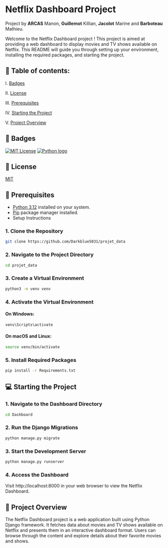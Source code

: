 # Netflix Dashboard Project
Project by  __ARCAS__ Manon, __Guillemot__ Killian, __Jacolot__ Marine and __Barboteau__ Mathieu.

Welcome to the Netflix Dashboard project ! 
This project is aimed at providing a web dashboard to display movies and TV shows available on Netflix. 
This README will guide you through setting up your environment, installing the required packages, and starting the project.

## 📌 Table of contents:

I. [Badges](#🎯-badges)

II. [License](#📑-license)

III. [Prerequisites](#🔧-prerequisites)

IV. [Starting the Project](#💻-starting-the-project)

V. [Project Overview](#🌟-project-overview)

## 🎯 Badges

[![MIT License](https://img.shields.io/badge/License-MIT-blue.svg)](https://choosealicense.com/licenses/mit/)
[![Python logo](https://img.shields.io/badge/Language-Python-green
)](https://www.php.net/)


## 📑 License

[MIT](https://choosealicense.com/licenses/mit/)


## 🔧 Prerequisites
- [Python 3.12](https://www.python.org/downloads/) installed on your system.
- [Pip](https://pip.pypa.io/en/stable/installation/) package manager installed.
- Setup Instructions
### 1. Clone the Repository
```bash
git clone https://github.com/Darkblue5031/projet_data
```
### 2. Navigate to the Project Directory

```bash
cd projet_data
```
### 3. Create a Virtual Environment
```bash
python3 -m venv venv
```
### 4. Activate the Virtual Environment
#### On Windows:
```bash
venv\Scripts\activate
```
#### On macOS and Linux:
```bash
source venv/bin/activate
```
### 5. Install Required Packages
```bash
pip install -r Requirements.txt
```
## 💻 Starting the Project

### 1. Navigate to the Dashboard Directory

```bash
cd Dashboard
```
### 2. Run the Django Migrations
```bash
python manage.py migrate
```
### 3. Start the Development Server
```bash
python manage.py runserver
```
### 4. Access the Dashboard
Visit http://localhost:8000 in your web browser to view the Netflix Dashboard.

## 🌟 Project Overview
The Netflix Dashboard project is a web application built using Python Django framework. 
It fetches data about movies and TV shows available on Netflix and presents them in an interactive dashboard format. 
Users can browse through the content and explore details about their favorite movies and shows.








